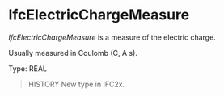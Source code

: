 # IfcElectricChargeMeasure

_IfcElectricChargeMeasure_ is a measure of the electric charge.

Usually measured in Coulomb (C, A s).

Type: REAL

> HISTORY New type in IFC2x.
